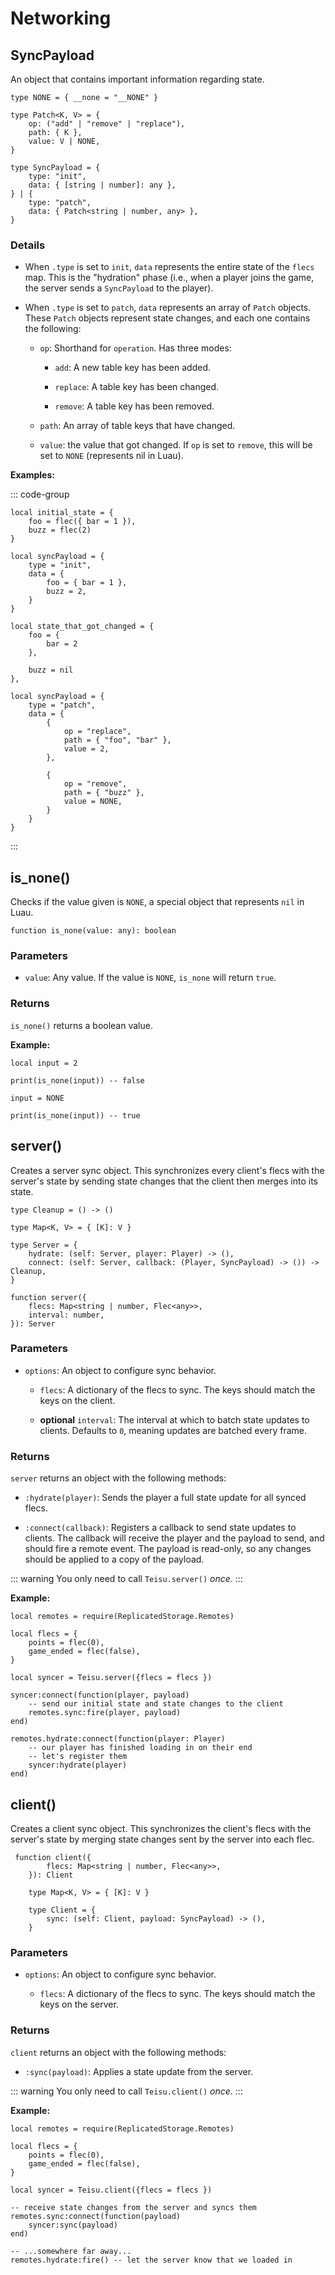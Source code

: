 # Networking

## SyncPayload

An object that contains important information regarding state.

```luau
type NONE = { __none = "__NONE" }

type Patch<K, V> = {
    op: ("add" | "remove" | "replace"),
    path: { K },
    value: V | NONE,
}

type SyncPayload = {
    type: "init",
    data: { [string | number]: any },
} | {
    type: "patch",
    data: { Patch<string | number, any> },
}
```

### Details

-   When `.type` is set to `init`, `data` represents the entire state of the `flecs` map. This is the "hydration" phase (i.e., when a player joins the game, the server sends a `SyncPayload` to the player).

-   When `.type` is set to `patch`, `data` represents an array of `Patch` objects.  These `Patch` objects represent state changes, and each one contains the following:

    -   `op`: Shorthand for `operation`. Has three modes:

        -   `add`: A new table key has been added.

        -   `replace`: A table key has been changed.

        -   `remove`: A table key has been removed.
    
    -   `path`: An array of table keys that have changed.

    -   `value`: the value that got changed. If `op` is set to `remove`, this will be set to `NONE` (represents nil in Luau).


**Examples:**

::: code-group

```luau [hydration]
local initial_state = {
    foo = flec({ bar = 1 }),
    buzz = flec(2)
}

local syncPayload = {
    type = "init",
    data = {
        foo = { bar = 1 },
        buzz = 2,
    }
}
```

```luau [patch]
local state_that_got_changed = {
    foo = {
        bar = 2
    },

    buzz = nil
},

local syncPayload = {
    type = "patch",
    data = {
        {
            op = "replace",
            path = { "foo", "bar" },
            value = 2,
        },

        {
            op = "remove",
            path = { "buzz" },
            value = NONE,
        }
    }
}
```
:::


## is_none()

Checks if the value given is `NONE`, a special object that represents `nil` in Luau.

```luau
function is_none(value: any): boolean
```

### Parameters

-   `value`: Any value. If the value is `NONE`, `is_none` will return `true`.

### Returns

`is_none()` returns a boolean value.

**Example:**

```luau
local input = 2

print(is_none(input)) -- false

input = NONE

print(is_none(input)) -- true
```

   
## server()

Creates a server sync object. This synchronizes every client's flecs with the server's state by sending state changes that the client then merges into its state.

```luau
type Cleanup = () -> ()

type Map<K, V> = { [K]: V }
    
type Server = {
    hydrate: (self: Server, player: Player) -> (),
    connect: (self: Server, callback: (Player, SyncPayload) -> ()) -> Cleanup,
}

function server({
    flecs: Map<string | number, Flec<any>>,
    interval: number,
}): Server
```

### Parameters

-   `options`: An object to configure sync behavior.

    -   `flecs`: A dictionary of the flecs to sync. The keys should match the keys on the client.

    -   **optional** `interval`: The interval at which to batch state updates to clients. Defaults to `0`, meaning updates are batched every frame.

### Returns

`server` returns an object with the following methods:

-   `:hydrate(player)`: Sends the player a full state update for all synced flecs.

-   `:connect(callback)`: Registers a callback to send state updates to clients. The callback will receive the player and the payload to send, and should fire a remote event. The payload is read-only, so any changes should be applied to a copy of the payload.

::: warning
You only need to call `Teisu.server()` *once*.
:::

**Example:**

```luau
local remotes = require(ReplicatedStorage.Remotes)

local flecs = {
    points = flec(0),
    game_ended = flec(false),
}

local syncer = Teisu.server({flecs = flecs })

syncer:connect(function(player, payload)
    -- send our initial state and state changes to the client
    remotes.sync:fire(player, payload)
end)

remotes.hydrate:connect(function(player: Player)
    -- our player has finished loading in on their end
    -- let's register them
    syncer:hydrate(player)
end)
```


## client()

Creates a client sync object. This synchronizes the client's flecs with the server's state by merging state changes sent by the server into each flec.

```luau
 function client({
        flecs: Map<string | number, Flec<any>>,
    }): Client

    type Map<K, V> = { [K]: V }

    type Client = {
	    sync: (self: Client, payload: SyncPayload) -> (),
    }
```

### Parameters

-   `options`: An object to configure sync behavior.

    -   `flecs`: A dictionary of the flecs to sync. The keys should match the keys on the server.


### Returns

`client` returns an object with the following methods:

-   `:sync(payload)`: Applies a state update from the server.

::: warning
You only need to call `Teisu.client()` *once*.
:::


**Example:**

```luau
local remotes = require(ReplicatedStorage.Remotes)

local flecs = {
    points = flec(0),
    game_ended = flec(false),
}

local syncer = Teisu.client({flecs = flecs })

-- receive state changes from the server and syncs them
remotes.sync:connect(function(payload)
    syncer:sync(payload)
end)

-- ...somewhere far away...
remotes.hydrate:fire() -- let the server know that we loaded in
```